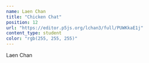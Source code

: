 ```yaml
---
name: Laen Chan
title: "Chicken Chat"
position: 12
url: "https://editor.p5js.org/lchan3/full/PUWKkaE1j"
content_type: student
color: "rgb(255, 255, 255)"
---
```


Laen Chan

